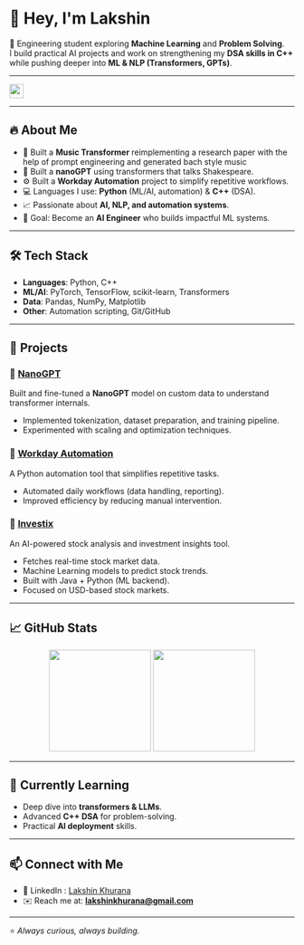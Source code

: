 # 👋 Hey, I'm Lakshin  

🚀 Engineering student exploring **Machine Learning** and **Problem Solving**.  
I build practical AI projects and work on strengthening my **DSA skills in C++** while pushing deeper into **ML & NLP (Transformers, GPTs)**.  

---

<img src="https://komarev.com/ghpvc/?username=lakshinkhurana&label=Profile%20views&color=0e75b6&style=flat" height="25em"/>

---


## 🔥 About Me  
- 🧠 Built a **Music Transformer** reimplementing a research paper with the help of prompt engineering and generated bach style music
- 🧠 Built a  **nanoGPT** using transformers that talks Shakespeare.  
- ⚙️ Built a **Workday Automation** project to simplify repetitive workflows.  
- 💻 Languages I use: **Python** (ML/AI, automation) & **C++** (DSA).  
- 📈 Passionate about **AI, NLP, and automation systems**.  
- 🎯 Goal: Become an **AI Engineer** who builds impactful ML systems.  

---

## 🛠️ Tech Stack  
- **Languages**: Python, C++  
- **ML/AI**: PyTorch, TensorFlow, scikit-learn, Transformers  
- **Data**: Pandas, NumPy, Matplotlib  
- **Other**: Automation scripting, Git/GitHub  

---

## 🚀 Projects  

### 🔹 [NanoGPT ](https://github.com/lakshinkhurana/nanoGPT)  
Built and fine-tuned a **NanoGPT** model on custom data to understand transformer internals.  
- Implemented tokenization, dataset preparation, and training pipeline.  
- Experimented with scaling and optimization techniques.  

### 🔹 [Workday Automation](https://github.com/lakshinkhurana/workday-automation)  
A Python automation tool that simplifies repetitive tasks.  
- Automated daily workflows (data handling, reporting).  
- Improved efficiency by reducing manual intervention.  

### 🔹 [Investix](https://github.com/lakshinkhurana/Investix_Model)  
An AI-powered stock analysis and investment insights tool.  
- Fetches real-time stock market data.  
- Machine Learning models to predict stock trends.  
- Built with Java + Python (ML backend).  
- Focused on USD-based stock markets.  


---

## 📈 GitHub Stats  

<p align="center">
  <img src="https://github-readme-stats.vercel.app/api?username=lakshinkhurana&show_icons=true&theme=radical" height="180em"/>
  <img src="https://github-readme-stats.vercel.app/api/top-langs/?username=lakshinkhurana&layout=compact&theme=radical" height="180em"/>
</p>


---

## 🌱 Currently Learning  
- Deep dive into **transformers & LLMs**.  
- Advanced **C++ DSA** for problem-solving.  
- Practical **AI deployment** skills.  

---

## 📫 Connect with Me  
- 💼 LinkedIn : [Lakshin Khurana](https://www.linkedin.com/in/lakshin-khurana-b610402a1/)
- ✉️ Reach me at: **lakshinkhurana@gmail.com**  

---
⭐️ *Always curious, always building.*  

